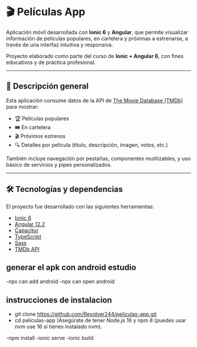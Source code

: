 # 🎬 Películas App

Aplicación móvil desarrollada con **Ionic 6** y **Angular**, que permite visualizar información de películas populares, en cartelera y próximas a estrenarse, a través de una interfaz intuitiva y responsiva.

Proyecto elaborado como parte del curso de **Ionic + Angular 6**, con fines educativos y de práctica profesional.

---

## 🧾 Descripción general

Esta aplicación consume datos de la API de [The Movie Database (TMDb)](https://www.themoviedb.org/) para mostrar:

- 🏆 Películas populares  
- 🎟 En cartelera  
- 🎬 Próximos estrenos  
- 🔍 Detalles por película (título, descripción, imagen, votos, etc.)

También incluye navegación por pestañas, componentes reutilizables, y uso básico de servicios y pipes personalizados.

---

## 🛠 Tecnologías y dependencias

El proyecto fue desarrollado con las siguientes herramientas:

- [Ionic 6](https://ionicframework.com/)
- [Angular 12.2](https://angular.io/)
- [Capacitor](https://capacitorjs.com/)
- [TypeScript](https://www.typescriptlang.org/)
- [Sass](https://sass-lang.com/)
- [TMDb API](https://www.themoviedb.org/documentation/api)


## generar el apk con android estudio
-npx can add android 
-npx can open android

## instrucciones de instalacion

- git clone https://github.com/Revolver244/peliculas-app.git
- cd peliculas-app
 (Asegúrate de tener Node.js 16 y npm 8 (puedes usar nvm use 16 si tienes instalado nvm).

-npm install
-ionic serve
-ionic build


